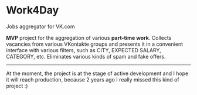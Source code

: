 # Work4Day
 Jobs aggregator for VK.com

<b>MVP</b> project for the aggregation of various <b>part-time work</b>. Collects vacancies from various VKontakte groups and presents it in a convenient interface with various filters, such as CITY, EXPECTED SALARY, CATEGORY, etc. Eliminates various kinds of spam and fake offers.
<hr/>
At the moment, the project is at the stage of active development and I hope it will reach production, because 2 years ago I really missed this kind of project :)
